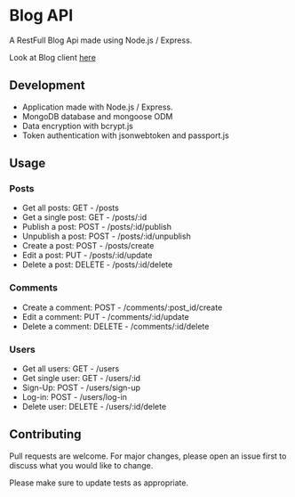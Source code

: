 # Blog API

A RestFull Blog Api made using Node.js / Express.

Look at Blog client [here](https://github.com/ZASUO01/Blog-Api)
## Development
- Application made with Node.js / Express.
- MongoDB database and mongoose ODM
- Data encryption with bcrypt.js
- Token authentication with jsonwebtoken and passport.js

## Usage
### Posts
- Get all posts: GET - /posts 
- Get a single post: GET - /posts/:id
- Publish a post: POST - /posts/:id/publish
- Unpublish a post: POST - /posts/:id/unpublish
- Create a post: POST - /posts/create
- Edit a post: PUT - /posts/:id/update
- Delete a post: DELETE - /posts/:id/delete
### Comments
- Create a comment: POST - /comments/:post_id/create
- Edit a comment: PUT - /comments/:id/update
- Delete a comment: DELETE - /comments/:id/delete
### Users
- Get all users: GET - /users
- Get single user: GET - /users/:id
- Sign-Up: POST - /users/sign-up
- Log-in: POST - /users/log-in
- Delete user: DELETE - /users/:id/delete





## Contributing
Pull requests are welcome. For major changes, please open an issue first to discuss what you would like to change.

Please make sure to update tests as appropriate.
